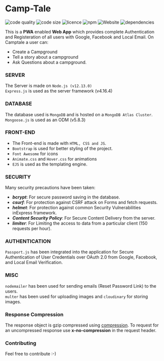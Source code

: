 # Camp-Tale

![code quality](https://img.shields.io/badge/code%20quality-A-brightgreen)
![code size](https://img.shields.io/badge/code%20size-110%20kB-orange)
![licence](https://img.shields.io/github/license/Aayush-1999/Camp-Tale)
![npm](https://img.shields.io/badge/npm-v6.13.0-blue)
![Website](https://img.shields.io/website?up_color=light%20green&up_message=up&url=https%3A%2F%2Fgithub.com%2FAayush-1999%2FCamp-Tale)
![dependencies](https://img.shields.io/david/Aayush-1999/Camp-Tale?label=dependencies)

This is a **PWA** enabled **Web App** which provides complete Authentication and Registeration of all users with Google, Facebook and Local Email. On Camptale a user can:
* Create a Campground
* Tell a story about a campground
* Ask Questions about a campground.

### SERVER

The Server is made on `Node.js (v12.13.0)`
<br/>
`Express.js` is used as the server framework (v4.16.4)

### DATABASE

The database used is `MongoDB` and is hosted on a `MongoDB Atlas Cluster`.
<br/>
`Mongoose.js` is used as an ODM (v5.8.3)

### FRONT-END

* The Front-end is made with `HTML, CSS and JS`.
* `Bootstrap` is used for better styling of the project.
* `Font Awesome` for icons
* `Animate.css` and `Hover.css` for animations
* `EJS` is used as the templating engine.

### SECURITY

Many security precautions have been taken:
* ***bcrypt***: For secure password saving in the database.
* ***csurf***: For protection against CSRF attack on Forms and fetch requests.
* ***helmet***: For protection against common Security Vulnerabilities inExpress framework.
* ***Content Security Policy***: For Secure Content Delivery from the server.
* ***limiter***: For Limiting the access to data from a particular client (150 requests per hour).

### AUTHENTICATION

`Passport.js` has been integrated into the application for Secure Authentication of User Credentials over OAuth 2.0 from Google, Facebook, and Local Email Verification.

### MISC

`nodemailer` has been used for sending emails (Reset Password Link) to the users.
<br/>
`multer` has been used for uploading images and `cloudinary` for storing images.

### Response Compression

The response object is gzip compressed using [compression](https://www.npmjs.com/package/compression). To request for an uncompressed response use **x-no-compression** in the request header.

### Contributing

Feel free to contribute :-)
